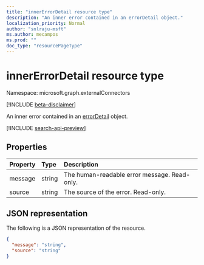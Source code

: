 ```yaml
---
title: "innerErrorDetail resource type"
description: "An inner error contained in an errorDetail object."
localization_priority: Normal
author: "snlraju-msft"
ms.author: mecampos
ms.prod: ""
doc_type: "resourcePageType"
---
```


# innerErrorDetail resource type

Namespace: microsoft.graph.externalConnectors

[!INCLUDE [beta-disclaimer](../../includes/beta-disclaimer.md)]

An inner error contained in an [errorDetail](errordetail.md) object.

[!INCLUDE [search-api-preview](../../includes/search-api-preview-signup.md)]

## Properties

| Property | Type   | Description                                  |
|:---------|:-------|:---------------------------------------------|
| message  | string | The human-readable error message. Read-only. |
| source   | string | The source of the error. Read-only.          |

## JSON representation

The following is a JSON representation of the resource.

<!-- {
  "blockType": "resource",
  "optionalProperties": [

  ],
  "@odata.type": "microsoft.graph.innerErrorDetail",
  "baseType": null
}-->

```json
{
  "message": "string",
  "source": "string"
}
```

<!-- uuid: 16cd6b66-4b1a-43a1-adaf-3a886856ed98
2019-02-04 14:57:30 UTC -->
<!-- {
  "type": "#page.annotation",
  "description": "innerErrorDetail resource",
  "keywords": "",
  "section": "documentation",
  "tocPath": ""
}-->


